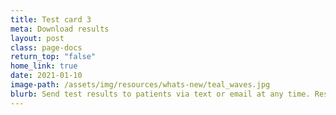 ```yaml
---
title: Test card 3
meta: Download results
layout: post
class: page-docs
return_top: "false"
home_link: true
date: 2021-01-10
image-path: /assets/img/resources/whats-new/teal_waves.jpg
blurb: Send test results to patients via text or email at any time. Results can be sent to multiple phone numbers and email addresses, directly from the Results page on SimpleReport.
---
```

